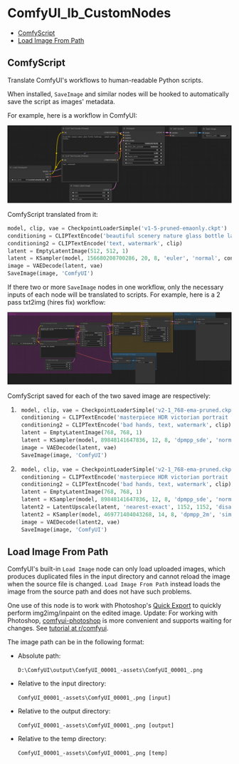 # ComfyUI_Ib_CustomNodes
- [ComfyScript](#comfyscript)
- [Load Image From Path](#load-image-from-path)

## ComfyScript
Translate ComfyUI's workflows to human-readable Python scripts.

When installed, `SaveImage` and similar nodes will be hooked to automatically save the script as images' metadata.

For example, here is a workflow in ComfyUI:

![](images/README/workflow.png)

ComfyScript translated from it:
```python
model, clip, vae = CheckpointLoaderSimple('v1-5-pruned-emaonly.ckpt')
conditioning = CLIPTextEncode('beautiful scenery nature glass bottle landscape, , purple galaxy bottle,', clip)
conditioning2 = CLIPTextEncode('text, watermark', clip)
latent = EmptyLatentImage(512, 512, 1)
latent = KSampler(model, 156680208700286, 20, 8, 'euler', 'normal', conditioning, conditioning2, latent, 1)
image = VAEDecode(latent, vae)
SaveImage(image, 'ComfyUI')
```

If there two or more `SaveImage` nodes in one workflow, only the necessary inputs of each node will be translated to scripts. For example, here is a 2 pass txt2img (hires fix) workflow:

![](images/README/workflow2.png)

ComfyScript saved for each of the two saved image are respectively:
1. ```python
    model, clip, vae = CheckpointLoaderSimple('v2-1_768-ema-pruned.ckpt')
    conditioning = CLIPTextEncode('masterpiece HDR victorian portrait painting of woman, blonde hair, mountain nature, blue sky', clip)
    conditioning2 = CLIPTextEncode('bad hands, text, watermark', clip)
    latent = EmptyLatentImage(768, 768, 1)
    latent = KSampler(model, 89848141647836, 12, 8, 'dpmpp_sde', 'normal', conditioning, conditioning2, latent, 1)
    image = VAEDecode(latent, vae)
    SaveImage(image, 'ComfyUI')
    ```
2. ```python
    model, clip, vae = CheckpointLoaderSimple('v2-1_768-ema-pruned.ckpt')
    conditioning = CLIPTextEncode('masterpiece HDR victorian portrait painting of woman, blonde hair, mountain nature, blue sky', clip)
    conditioning2 = CLIPTextEncode('bad hands, text, watermark', clip)
    latent = EmptyLatentImage(768, 768, 1)
    latent = KSampler(model, 89848141647836, 12, 8, 'dpmpp_sde', 'normal', conditioning, conditioning2, latent, 1)
    latent2 = LatentUpscale(latent, 'nearest-exact', 1152, 1152, 'disabled')
    latent2 = KSampler(model, 469771404043268, 14, 8, 'dpmpp_2m', 'simple', conditioning, conditioning2, latent2, 0.5)
    image = VAEDecode(latent2, vae)
    SaveImage(image, 'ComfyUI')
    ```

<!--
CLI:
```sh
python -m script from-workflow "D:\workflow.json"
```
-->

## Load Image From Path
ComfyUI's built-in `Load Image` node can only load uploaded images, which produces duplicated files in the input directory and cannot reload the image when the source file is changed. `Load Image From Path` instead loads the image from the source path and does not have such problems.

One use of this node is to work with Photoshop's [Quick Export](https://helpx.adobe.com/photoshop/using/export-artboards-layers.html#:~:text=in%20Photoshop.-,Quick%20Export%20As,-Use%20the%20Quick) to quickly perform img2img/inpaint on the edited image. Update: For working with Photoshop, [comfyui-photoshop](https://github.com/NimaNzrii/comfyui-photoshop) is more convenient and supports waiting for changes. See [tutorial at r/comfyui](https://www.reddit.com/r/comfyui/comments/18jygtn/new_ai_news_photoshop_to_comfyui_v1_is_finally/).

The image path can be in the following format:
- Absolute path:

  `D:\ComfyUI\output\ComfyUI_00001_-assets\ComfyUI_00001_.png`

- Relative to the input directory:

  `ComfyUI_00001_-assets\ComfyUI_00001_.png [input]`

- Relative to the output directory:

  `ComfyUI_00001_-assets\ComfyUI_00001_.png [output]`

- Relative to the temp directory:

  `ComfyUI_00001_-assets\ComfyUI_00001_.png [temp]`